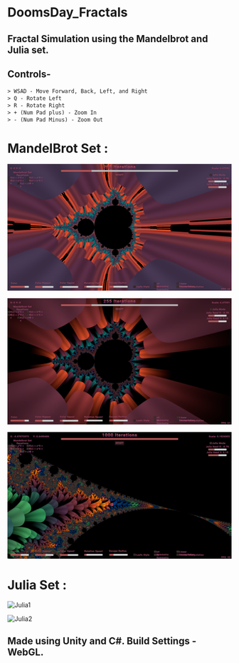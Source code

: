 # DoomsDay_Fractals
## Fractal Simulation using the Mandelbrot and Julia set. 

## Controls-
```
> WSAD - Move Forward, Back, Left, and Right
> Q - Rotate Left
> R - Rotate Right
> + (Num Pad plus) - Zoom In
> - (Num Pad Minus) - Zoom Out
``` 
# **MandelBrot Set :**
![Madelbrot1](https://github.com/ArnavKucheriya/DoomsDay_Fractals/blob/main/ReadMeImgs/Screenshot%20(1).png)

![Madelbrot2](https://github.com/ArnavKucheriya/DoomsDay_Fractals/blob/main/ReadMeImgs/Screenshot%20(2).png)

![Mandelbrot3](https://github.com/ArnavKucheriya/DoomsDay_Fractals/blob/main/ReadMeImgs/Screenshot%20(3).png)

# **Julia Set :** 
![Julia1](https://github.com/ArnavKucheriya/DoomsDay_Fractals/blob/main/ReadMeImgs/Screenshot%20(5).png)

![Julia2](https://github.com/ArnavKucheriya/DoomsDay_Fractals/blob/main/ReadMeImgs/Screenshot%20(4).png)

## Made using Unity and C#. Build Settings - WebGL.
